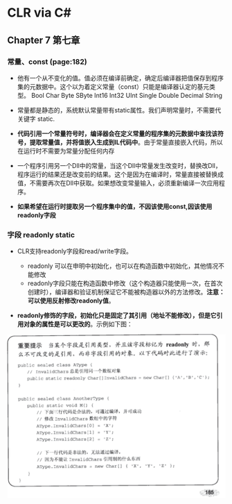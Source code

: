 # CLR via C#


## Chapter 7 第七章
    
### 常量、const (page:182)

- 他有一个从不变化的值。值必须在编译前确定，确定后编译器把值保存到程序集的元数据中。这个以为着定义常量（const）只能是编译器认定的基元类型。
Bool Char Byte SByte Int16 Int32 UInt Single Double Decimal String
- 常量都是静态的，系统默认常量带有static属性。我们声明常量时，不需要代关键字 static.
- **代码引用一个常量符号时，编译器会在定义常量的程序集的元数据中查找该符号，提取常量值，并将值嵌入生成到IL代码中**。由于常量直接嵌入代码，所以在运行时不需要为常量分配任何内存
- 一个程序引用另一个Dll中的常量，当这个Dll中常量发生改变时，替换改Dll，程序运行的结果还是改变前的结果。这个是因为在编译时，常量直接被替换成值，不需要再次在Dll中获取。如果想改变常量输入，必须重新编译一次应用程序。

- **如果希望在运行时提取另一个程序集中的值，不因该使用const,因该使用readonly字段**

### 字段 readonly static

- CLR支持readonly字段和read/write字段。
    
    - readonly 可以在申明中初始化，也可以在构造函数中初始化，其他情况不能修改
    - readonly字段只能在构造函数中修改（这个构造器只能使用一次，在首次创建时），编译器和验证机制保证它不能被构造器以外的方法修改。**注意：可以使用反射修改readonly值**。
- **readonly修饰的字段，初始化只是固定了其引用（地址不能修改），但是它引用对象的属性是可以更改的**。示例如下图：

![readonly初始化只是固定了引用](res\readonly.png)




